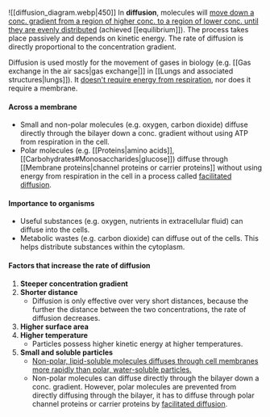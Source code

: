 ![[diffusion_diagram.webp|450]]
In **diffusion**, molecules will <u>move down a conc. gradient from a region of higher conc. to a region of lower conc. until they are evenly distributed</u> (achieved [[equilibrium]]). The process takes place passively and depends on kinetic energy. The rate of diffusion is directly proportional to the concentration gradient.

Diffusion is used mostly for the movement of gases in biology (e.g. [[Gas exchange in the air sacs|gas exchange|]] in [[Lungs and associated structures|lungs]]).
It <u>doesn't require energy from respiration</u>, nor does it require a membrane.

#### Across a membrane
- Small and non-polar molecules (e.g. oxygen, carbon dioxide) diffuse directly through the bilayer down a conc. gradient without using ATP from respiration in the cell.
- Polar molecules (e.g. [[Proteins|amino acids]], [[Carbohydrates#Monosaccharides|glucose]]) diffuse through [[Membrane proteins|channel proteins or carrier proteins]] without using energy from respiration in the cell in a process called <u>facilitated diffusion</u>.

#### Importance to organisms
- Useful substances (e.g. oxygen, nutrients in extracellular fluid) can diffuse into the cells.
- Metabolic wastes (e.g. carbon dioxide) can diffuse out of the cells.
This helps distribute substances within the cytoplasm.

#### Factors that increase the rate of diffusion
1. **Steeper concentration gradient**
2. **Shorter distance**
	- Diffusion is only effective over very short distances, because the further the distance between the two concentrations, the rate of diffusion decreases.
3. **Higher surface area**
4. **Higher temperature**
	- Particles possess higher kinetic energy at higher temperatures.
5. **Small and soluble particles**
	- <u>Non-polar, lipid-soluble molecules diffuses through cell membranes more rapidly than polar, water-soluble particles.</u>
	- Non-polar molecules can diffuse directly through the bilayer down a conc. gradient. However, polar molecules are prevented from directly diffusing through the bilayer, it has to diffuse through polar channel proteins or carrier proteins by <u>facilitated diffusion</u>.
